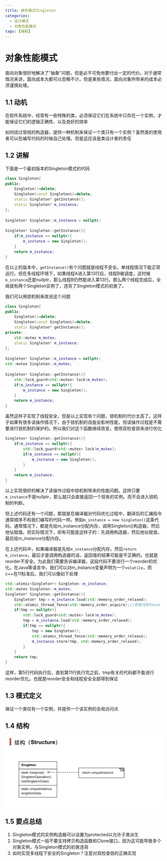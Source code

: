 ```yaml
---
title: 单件模式Singleton
categories: 
  - 设计模式
  - 对象性能模式
tags: [编程]
---
```


# 对象性能模式

面向对象很好地解决了"抽象"问题，但是必不可免地要付出一定的代价。对于通常情况来讲，面向成本大都可以忽略不计。但是某些情况，面向对象所带来的成本必须谨慎处理。

## 1.1 动机

在软件系统中，经常有一些特殊的类，必须保证它们在系统中只存在一个实例，才能保证它们的逻辑正确性、以及良好的效率

如何绕过常规的构造器，提供一种机制来保证一个类只有一个实例？虽然类的使用者可以在编写代码的时候自己处理。但是这应该是类设计者的责任

## 1.2 讲解

下面是一个最初版本的Singleton模式的代码

```c++
class Singleton{
public:
    Singleton()=delete;
    Singleton(const Singleton&)=delete;
    static Singleton* getInstance();
    static Singleton* m_instance;
};

Singleton* Singleton::m_instance = nullptr;

Singleton* Singleton::getInstance(){
    if(m_instance == nullptr){
        m_instance = new Singleton();
    }
    return m_instance;
}
```

在以上的版本中，`getInstance()`有个问题就是线程不安全。单线程情况下能正常运行。但在多线程环境下，如果线程A进入第13行后，线程B被调度，这时候`m_instance`还是nullptr，那么线程B仍然能进入第13行。那么两个线程完成后，全局就有两个Singleton实例了，违背了Singleton模式的初衷了。

我们可以用锁机制来改进这个问题

```c++
class Singleton{
public:
    Singleton()=delete;
    Singleton(const Singleton&)=delete;
    static Singleton* getInstance();
private:
    std::mutex m_mutex;
    static Singleton* m_instance;
};

Singleton* Singleton::m_instance = nullptr;
std::mutex Singleton::m_mutex;

Singleton* Singleton::getInstance(){
    std::lock_guard<std::mutex> lock(m_mutex);
    if(m_instance == nullptr){
        m_instance = new Singleton();
    }
    return m_instance;
}
```

虽然这样子实现了线程安全，但是以上实现有个问题，锁机制的代价太高了。这样子如果有很多读操作情况下，由于锁机制的自旋会影响性能，但读操作过程是不需要进行锁机制的保护的。所以我们对这个函数继续改变，使用双检查锁来进行优化

```c++
Singleton* Singleton::getInstance(){
    if(m_instance == nullptr){
    	std::lock_guard<std::mutex> lock(m_mutex);
    	if(m_instance == nullptr){
        	m_instance = new Singleton();
    	}
    }
    return m_instance;
}
```

以上实现很好的解决了读操作过程中锁机制带来的性能问题。这样只要`m_instance`不是nullptr，那么就只会直接返回一个现有的实例。而不会进入锁机制的判断。

但上述代码还有一个问题，那就是在编译器对代码优化过程中，翻译后的汇编指令通常顺序不和我们编写的代码一样。例如`m_instance = new Singleton()`这条代码，通常情况下，都是先给m_instance分配内存，调用Singleton()构造器，然后地址赋值。但实际情况下，却有可能是这样子的：先调用构造器，然后地址赋值，最后给m_instance分配内存。

在上述代码中，如果编译器是先给`m_instance`分配内存，然后`return m_instance`，最后才是调用构造器的话，返回值的结果可能是不正确的。也就是reorder不安全。为此我们需要告诉编译器，这段代码不要进行一个reorder的优化。在Java等语言中，我们可以对m_instance变量声明为一个`volatile`，而c++在11标准后，我们可以像如下处理

```c++
std::atomic<Singleton*> Singleton::m_instance;
std::mutex Singleton::m_mutex;
Singleton* Singleton::getInstance(){
    Singleton* tmp = m_instance.load(std::memory_order_relaxed);
    std::atomic_thread_fence(std::memory_order_acquire);//获取内存fence
    if(tmp == nullptr){
        std::lock_guard<std::mutex> lock(m_mutex);
        tmp = m_instance.load(std::memory_order_relaxed);
        if(tmp == nullptr){
            tmp = new Singleton();
            std::atomic_thread_fence(std::memory_order_release);
            m_instance.store(tmp, std::memory_order_relaxed);
        }
    }
    return tmp;
}
```

这样，第5行代码执行后，直到第11行执行完之前，tmp有关的代码都不能进行reorder优化。也就是reorder安全和线程安全全部得到保证

## 1.3 模式定义

保证一个类仅有一个实例，并提供一个该实例的全局访问点

## 1.4 结构

![](../img/单例模式结构.png)

## 1.5 要点总结

1. Singleton模式的实例构造器可以设置为protected以允许子类派生
2. Singleton模式一般不要支持拷贝构造函数和Clone接口，因为这可能导致多个对象实例，与Singleton模式的初衷违背
3. 如何实现多线程下安全的Singleton？注意对双检查锁的正确实现